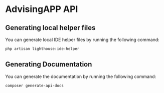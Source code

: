 # AdvisingAPP API

## Generating local helper files

You can generate local IDE helper files by running the following command:

```bash
php artisan lighthouse:ide-helper
```

## Generating Documentation

You can generate the documentation by running the following command:

```bash
composer generate-api-docs
```